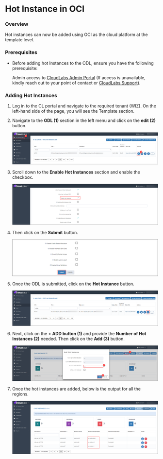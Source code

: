 # Hot Instance in OCI

### Overview

Hot instances can now be added using OCI as the cloud platform at the template level.

### Prerequisites

- Before adding hot Instances to the ODL, ensure you have the following prerequisite:
  
  Admin access to [CloudLabs Admin Portal](https://admin.cloudlabs.ai/) (If access is unavailable, kindly reach out to your point of contact or [CloudLabs Support](https://docs.cloudlabs.ai/RequestSupport)).

### Adding Hot Instances

1. Log in to the CL portal and navigate to the required tenant (WIZ). On the left-hand side of the page, you will see the Template section.

2. Navigate to the **ODL (1)** section in the left menu and click on the **edit (2)** button.

   ![](./img/01.png)

3. Scroll down to the **Enable Hot Instances** section and enable the checkbox. 

   ![](./img/02.png)

4. Then click on the **Submit** button.

   ![](./img/03.png)

5. Once the ODL is submitted, click on the **Hot Instance** button.

   ![](./img/04.png)

6. Next, click on the **+ ADD button (1)** and provide the **Number of Hot Instances (2)** needed. Then click on the **Add (3)** button.

   ![](./img/05.png)

7. Once the hot instances are added, below is the output for all the regions.

   ![](./img/06.png)
